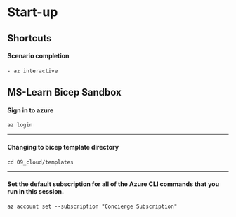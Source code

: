 # Start-up

## Shortcuts
#### Scenario completion
~~~
- az interactive
~~~

## MS-Learn Bicep Sandbox

#### Sign in to azure

~~~
az login
~~~
---
#### Changing to bicep template directory

~~~
cd 09_cloud/templates
~~~
---
#### Set the default subscription for all of the Azure CLI commands that you run in this session.
~~~
az account set --subscription "Concierge Subscription"
~~~
